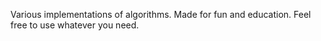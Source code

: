 Various implementations of algorithms. Made for fun and education. Feel free to use whatever you need.